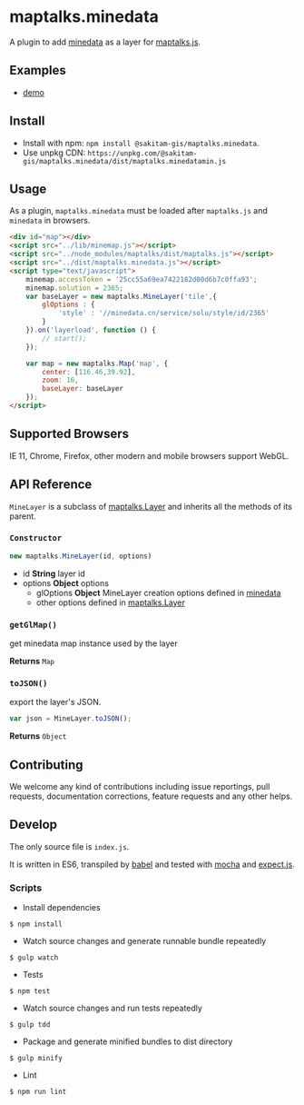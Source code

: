 # maptalks.minedata


A plugin to add [minedata](http://www.minedata.cn/index)
 as a layer for [maptalks.js](https://github.com/maptalks/maptalks.js).

## Examples

* [demo](https://sakitam-gis.github.io/maptalks.minedata/demo/)

## Install
  
* Install with npm: ```npm install @sakitam-gis/maptalks.minedata```. 
* Use unpkg CDN: ```https://unpkg.com/@sakitam-gis/maptalks.minedata/dist/maptalks.minedatamin.js```

## Usage

As a plugin, `maptalks.minedata` must be loaded after `maptalks.js` 
and `minedata` in browsers.

```html
<div id="map"></div>
<script src="../lib/minemap.js"></script>
<script src="../node_modules/maptalks/dist/maptalks.js"></script>
<script src="../dist/maptalks.minedata.js"></script>
<script type="text/javascript">
    minemap.accessToken = '25cc55a69ea7422182d00d6b7c0ffa93';
    minemap.solution = 2365;
    var baseLayer = new maptalks.MineLayer('tile',{
        glOptions : {
            'style' : '//minedata.cn/service/solu/style/id/2365'
        }
    }).on('layerload', function () {
        // start();
    });

    var map = new maptalks.Map('map', {
        center: [116.46,39.92],
        zoom: 16,
        baseLayer: baseLayer
    });
</script>
```

## Supported Browsers

IE 11, Chrome, Firefox, other modern and mobile browsers support WebGL.

## API Reference

```MineLayer``` is a subclass of [maptalks.Layer](https://maptalks.github.io/docs/api/Layer.html) and inherits all the methods of its parent.

### `Constructor`

```javascript
new maptalks.MineLayer(id, options)
```

* id **String** layer id
* options **Object** options
    * glOptions **Object** MineLayer creation options defined in [minedata](http://www.minedata.cn/develop)
    * other options defined in [maptalks.Layer](https://maptalks.github.io/docs/api/Layer.html)

### `getGlMap()`

get minedata map instance used by the layer

**Returns** `Map`

### `toJSON()`

export the layer's JSON.

```javascript
var json = MineLayer.toJSON();
```

**Returns** `Object`

## Contributing

We welcome any kind of contributions including issue reportings, pull requests, documentation corrections, feature requests and any other helps.

## Develop

The only source file is ```index.js```.

It is written in ES6, transpiled by [babel](https://babeljs.io/) and tested with [mocha](https://mochajs.org) and [expect.js](https://github.com/Automattic/expect.js).

### Scripts

* Install dependencies
```shell
$ npm install
```

* Watch source changes and generate runnable bundle repeatedly
```shell
$ gulp watch
```

* Tests
```shell
$ npm test
```

* Watch source changes and run tests repeatedly
```shell
$ gulp tdd
```

* Package and generate minified bundles to dist directory
```shell
$ gulp minify
```

* Lint
```shell
$ npm run lint
```

